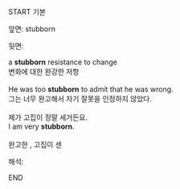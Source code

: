 START
기본

앞면:
stubborn


뒷면:
<div>a <strong>stubborn</strong> resistance to change </div><div><div>변화에 대한 완강한 저항</div></div><div><br></div><div><div>He was too <strong>stubborn</strong> to admit that he was wrong. </div><div><div>그는 너무 완고해서 자기 잘못을 인정하지 않았다.</div></div></div><div><br></div><div><div><div>제가 고집이 정말 세거든요.</div></div><div><div>I am very <strong>stubborn</strong>.</div></div></div><div><br></div><div>완고한 , 고집이 센</div>


해석:

END